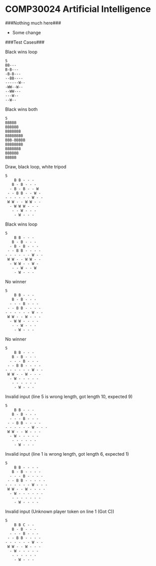 COMP30024 Artificial Intelligence
==============

###Nothing much here###
 - Some change

###Test Cases###


Black wins loop
```
5
BB---
B-B---
-B-B---
--BB----
------W--
-WW--W--
--WW---
---W--
--W--
```

Black wins both
```
5
BBBBB
BBBBBB
BBBBBBB
BBBBBBBB
BBB-BBBBB
BBBBBBBB
BBBBBBB
BBBBBB
BBBBB
```

Draw, black loop, white tripod
```
5
    B B - - - 
   B - B - - - 
  - B - B - - W 
 - - B B - - W - 
- - - - - - W - - 
 W W - - W W - - 
  - W W W - - - 
   - - W - - - 
    - W - - - 
```

Black wins loop
```
5
    B B - - - 
   B - B - - - 
  - B - B - - - 
 - - B B - - - - 
- - - - - - W - - 
 W W - - W W - - 
  - W W - - W - 
   - - W - - W 
    - W - - - 

```

No winner
```
5
    B B - - - 
   B - B - - - 
  - - - B - - - 
 - - B B - - - - 
- - - - - - W - - 
 W W - - W - - - 
  - W W - - - - 
   - - W - - - 
    - W - - - 

```

No winner
```
5
    B B - - - 
   B - B - - - 
  - - - B - - - 
 - - B B - - - - 
- - - - - - W - - 
 W W - - W - - - 
  - W - - - - - 
   - - - - - - 
    - W - - - 

```

Invalid input (line 5 is wrong length, got length 10, expected 9)
```
5
    B B - - - 
   B - B - - - 
  - - - B - - - 
 - - B B - - - - 
- - - - - - W - - -
 W W - - W - - - 
  - W - - - - - 
   - - - - - - 
    - W - - - 
```

Invalid input (line 1 is wrong length, got length 6, expected 1)
```
5
    B B - - - -
   B - B - - - -
  - - - B - - - -
 - - B B - - - - -
- - - - - - W - - -
 W W - - W - - - -
  - W - - - - - -
   - - - - - - -
    - W - - - -
```

Invalid input (Unknown player token on line 1 (Got C))
```
5
    B B C - - 
   B - B - - - 
  - - - B - - - 
 - - B B - - - - 
- - - - - - W - - 
 W W - - W - - - 
  - W - - - - - 
   - - - - - - 
    - W - - - 
```